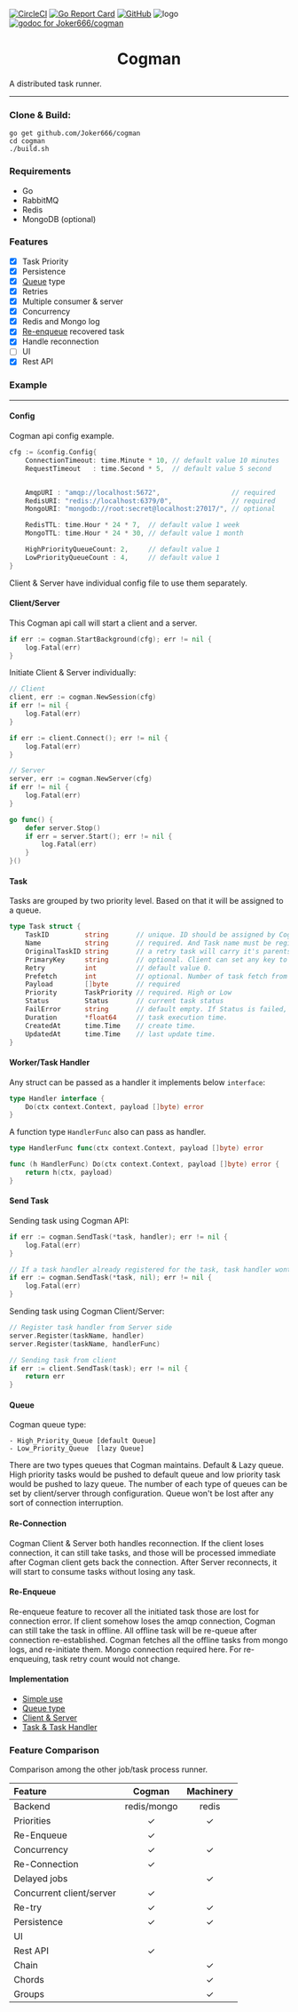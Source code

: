 [![CircleCI](https://circleci.com/gh/Joker666/cogman.svg?style=svg)](https://circleci.com/gh/Joker666/cogman) [![Go Report Card](https://goreportcard.com/badge/Joker666/cogman)](https://goreportcard.com/report/github.com/Joker666/cogman) [![GitHub](https://img.shields.io/github/license/Joker666/cogman)](https://github.com/Joker666/cogman/blob/master/LICENSE)
![logo](https://i.imgur.com/by0sIiG.png) [![godoc for Joker666/cogman](https://godoc.org/github.com/nathany/looper?status.svg)](http://godoc.org/github.com/Joker666/cogman)

<h1 align="center"> Cogman </h1>

A distributed task runner.

---

### Clone & Build: 
```
go get github.com/Joker666/cogman
cd cogman
./build.sh
```

### Requirements
- Go
- RabbitMQ  
- Redis  
- MongoDB (optional)

### Features

- [x] Task Priority
- [x] Persistence
- [x] [Queue](#queue) type
- [x] Retries
- [x] Multiple consumer & server
- [x] Concurrency
- [x] Redis and Mongo log
- [x] [Re-enqueue](#re-enqueue) recovered task
- [x] Handle reconnection
- [ ] UI
- [x] Rest API

### Example
---

#### Config 

Cogman api config example.
```go
cfg := &config.Config{
    ConnectionTimeout: time.Minute * 10, // default value 10 minutes
    RequestTimeout   : time.Second * 5,  // default value 5 second


    AmqpURI : "amqp://localhost:5672",                  // required
    RedisURI: "redis://localhost:6379/0",               // required
    MongoURI: "mongodb://root:secret@localhost:27017/", // optional

    RedisTTL: time.Hour * 24 * 7,  // default value 1 week
    MongoTTL: time.Hour * 24 * 30, // default value 1 month

    HighPriorityQueueCount: 2,     // default value 1
    LowPriorityQueueCount : 4,     // default value 1
}
```

Client & Server have individual config file to use them separately.

#### Client/Server

This Cogman api call will start a client and a server.

```go
if err := cogman.StartBackground(cfg); err != nil {
    log.Fatal(err)
}
```

Initiate Client & Server individually:

```go
// Client
client, err := cogman.NewSession(cfg)
if err != nil {
    log.Fatal(err)
}

if err := client.Connect(); err != nil {
    log.Fatal(err)
}

// Server
server, err := cogman.NewServer(cfg)
if err != nil {
    log.Fatal(err)
}

go func() {
    defer server.Stop()
    if err = server.Start(); err != nil {
        log.Fatal(err)
    }
}()

```

#### Task
Tasks are grouped by two priority level. Based on that it will be assigned to a queue.

```go
type Task struct {
    TaskID         string       // unique. ID should be assigned by Cogman.
    Name           string       // required. And Task name must be registered with a task handler
    OriginalTaskID string       // a retry task will carry it's parents ID.
    PrimaryKey     string       // optional. Client can set any key to trace a task.
    Retry          int          // default value 0.
    Prefetch       int          // optional. Number of task fetch from queue by consumer at a time.
    Payload        []byte       // required
    Priority       TaskPriority // required. High or Low
    Status         Status       // current task status
    FailError      string       // default empty. If Status is failed, it must have a value.
    Duration       *float64     // task execution time.
    CreatedAt      time.Time    // create time.
    UpdatedAt      time.Time    // last update time.
}
```

#### Worker/Task Handler

Any struct can be passed as a handler it implements below `interface`:

```go
type Handler interface {
	Do(ctx context.Context, payload []byte) error
}
``` 

A function type `HandlerFunc` also can pass as handler.

```go
type HandlerFunc func(ctx context.Context, payload []byte) error

func (h HandlerFunc) Do(ctx context.Context, payload []byte) error {
	return h(ctx, payload)
}
```

#### Send Task

Sending task using Cogman API:
```go
if err := cogman.SendTask(*task, handler); err != nil {
	log.Fatal(err)
}

// If a task handler already registered for the task, task handler wont required further.
if err := cogman.SendTask(*task, nil); err != nil {
	log.Fatal(err)
}

``` 

Sending task using Cogman Client/Server:

```go
// Register task handler from Server side
server.Register(taskName, handler)
server.Register(taskName, handlerFunc)

// Sending task from client
if err := client.SendTask(task); err != nil {
    return err
}
```

#### Queue

Cogman queue type:

```
- High_Priority_Queue [default Queue]  
- Low_Priority_Queue  [lazy Queue]
```

There are two types queues that Cogman maintains. Default & Lazy queue.
High priority tasks would be pushed to default queue and low priority task would be pushed to lazy queue.
The number of each type of queues can be set by client/server through configuration.
Queue won't be lost after any sort of connection interruption.

#### Re-Connection

Cogman Client & Server both handles reconnection. If the client loses connection, it can still take tasks,
and those will be processed immediate after Cogman client gets back the connection.
After Server reconnects, it will start to consume tasks without losing any task.

#### Re-Enqueue

Re-enqueue feature to recover all the initiated task those are lost for connection error.
If client somehow loses the amqp connection, Cogman can still take the task in offline.
All offline task will be re-queue after connection re-established.
Cogman fetches all the offline tasks from mongo logs, and re-initiate them. Mongo connection required here.
For re-enqueuing, task retry count would not change.

#### Implementation
- [Simple use](https://github.com/Joker666/cogman/tree/master/example/simple)
- [Queue type](https://github.com/Joker666/cogman/tree/master/example/queue)
- [Client & Server](https://github.com/Joker666/cogman/tree/master/example/client-server)
- [Task & Task Handler](https://github.com/Joker666/cogman/tree/master/example/tasks)


### Feature Comparison

Comparison among the other job/task process runner.

| Feature                  | Cogman      | Machinery     |
| :------------------------|:-----------:|:-------------:|
| Backend                  | redis/mongo | redis         |
| Priorities               |      ✓      | ✓             |
| Re-Enqueue               |      ✓      |               |
| Concurrency              |      ✓      | ✓             |
| Re-Connection            |      ✓      |               |
| Delayed jobs             |             | ✓             |
| Concurrent client/server |      ✓      |               |
| Re-try                   |      ✓      | ✓             |
| Persistence              |      ✓      | ✓             |
| UI                       |             |               |
| Rest API                 |      ✓      |               |
| Chain                    |             | ✓             |
| Chords                   |             | ✓             |
| Groups                   |             | ✓             |  
 